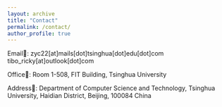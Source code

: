 ```yaml
---
layout: archive
title: "Contact"
permalink: /contact/
author_profile: true
---
```


Email📮: zyc22\[at\]mails\[dot\]tsinghua\[dot\]edu\[dot\]com
         tibo\_ricky\[at\]outlook\[dot\]com
         
Office🏢: Room 1-508, FIT Building, Tsinghua University

Address📍: Department of Computer Science and Technology,
           Tsinghua University,
           Haidian District,
           Beijing, 100084 China

